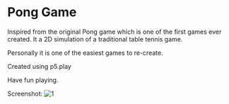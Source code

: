# Pong Game

Inspired from the original Pong game which is one of the first games ever created. It a 2D simulation of a traditional table tennis game.

Personally it is one of the easiest games to re-create.

Created using p5.play

Have fun playing.

Screenshot:
![1](https://user-images.githubusercontent.com/17800800/154852341-7621887d-2520-498e-8e58-5937bd437608.png)
